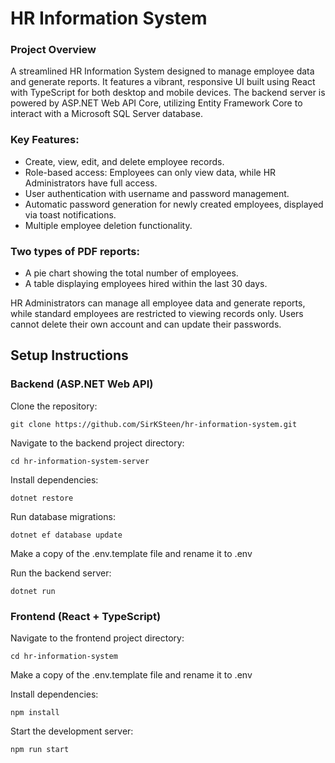 # HR Information System
### Project Overview
A streamlined HR Information System designed to manage employee data and generate reports. It features a vibrant, responsive UI built using React with TypeScript for both desktop and mobile devices. The backend server is powered by ASP.NET Web API Core, utilizing Entity Framework Core to interact with a Microsoft SQL Server database.

### Key Features:
* Create, view, edit, and delete employee records.
* Role-based access: Employees can only view data, while HR Administrators have full access.
* User authentication with username and password management.
* Automatic password generation for newly created employees, displayed via toast notifications.
* Multiple employee deletion functionality.
### Two types of PDF reports:
* A pie chart showing the total number of employees.
* A table displaying employees hired within the last 30 days.
  
HR Administrators can manage all employee data and generate reports, while standard employees are restricted to viewing records only. Users cannot delete their own account and can update their passwords.


## Setup Instructions
### Backend (ASP.NET Web API)
Clone the repository:
```
git clone https://github.com/SirKSteen/hr-information-system.git
```

Navigate to the backend project directory:
```
cd hr-information-system-server
```

Install dependencies:
```
dotnet restore
```

Run database migrations:
```
dotnet ef database update
```

Make a copy of the .env.template file and rename it to .env

Run the backend server:
```
dotnet run
```

### Frontend (React + TypeScript)
Navigate to the frontend project directory:
```
cd hr-information-system
```

Make a copy of the .env.template file and rename it to .env

Install dependencies:
```
npm install
```
Start the development server:
```
npm run start
```
